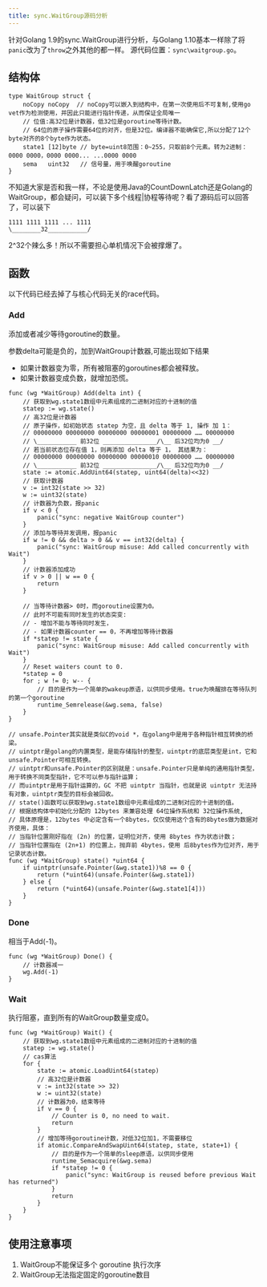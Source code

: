 ```yaml
---
title: sync.WaitGroup源码分析
---
```

针对Golang 1.9的sync.WaitGroup进行分析，与Golang 1.10基本一样除了将`panic`改为了`throw`之外其他的都一样。
源代码位置：`sync\waitgroup.go`。  
## 结构体
```
type WaitGroup struct {
	noCopy noCopy  // noCopy可以嵌入到结构中，在第一次使用后不可复制,使用go vet作为检测使用，并因此只能进行指针传递，从而保证全局唯一
	// 位值:高32位是计数器，低32位是goroutine等待计数。
	// 64位的原子操作需要64位的对齐，但是32位。编译器不能确保它,所以分配了12个byte对齐的8个byte作为状态。
	state1 [12]byte // byte=uint8范围：0~255，只取前8个元素。转为2进制：0000 0000，0000 0000... ...0000 0000
	sema   uint32   // 信号量，用于唤醒goroutine
}
```
不知道大家是否和我一样，不论是使用Java的CountDownLatch还是Golang的WaitGroup，都会疑问，可以装下多个线程|协程等待呢？看了源码后可以回答了，可以装下
```
1111 1111 1111 ... 1111
\________32___________/
```
2^32个辣么多！所以不需要担心单机情况下会被撑爆了。
## 函数
以下代码已经去掉了与核心代码无关的race代码。
### Add
添加或者减少等待goroutine的数量。

参数delta可能是负的，加到WaitGroup计数器,可能出现如下结果
- 如果计数器变为零，所有被阻塞的goroutines都会被释放。
- 如果计数器变成负数，就增加恐慌。

```
func (wg *WaitGroup) Add(delta int) {
    // 获取到wg.state1数组中元素组成的二进制对应的十进制的值
	statep := wg.state()
	// 高32位是计数器
    // 原子操作，如初始状态 statep 为空，且 delta 等于 1, 操作 加 1：
    // 00000000 00000000 00000000 00000001 00000000 …… 00000000
    // \___________ 前32位 _______________/\__ 后32位均为0 __/
    // 若当前状态位存在值 1，则再添加 delta 等于 1， 其结果为：
    // 00000000 00000000 00000000 00000010 00000000 …… 00000000
    // \___________ 前32位 _______________/\__ 后32位均为0 __/
	state := atomic.AddUint64(statep, uint64(delta)<<32)
	// 获取计数器
	v := int32(state >> 32)
	w := uint32(state)
	// 计数器为负数，报panic
	if v < 0 {
		panic("sync: negative WaitGroup counter")
	}
	// 添加与等待并发调用，报panic
	if w != 0 && delta > 0 && v == int32(delta) {
		panic("sync: WaitGroup misuse: Add called concurrently with Wait")
	}
	// 计数器添加成功
	if v > 0 || w == 0 {
		return
	}

	// 当等待计数器> 0时，而goroutine设置为0。
	// 此时不可能有同时发生的状态突变:
	// - 增加不能与等待同时发生，
	// - 如果计数器counter == 0，不再增加等待计数器
	if *statep != state {
		panic("sync: WaitGroup misuse: Add called concurrently with Wait")
	}
	// Reset waiters count to 0.
	*statep = 0
	for ; w != 0; w-- {
		// 目的是作为一个简单的wakeup原语，以供同步使用。true为唤醒排在等待队列的第一个goroutine
		runtime_Semrelease(&wg.sema, false)
	}
}

```

```
// unsafe.Pointer其实就是类似C的void *，在golang中是用于各种指针相互转换的桥梁。
// uintptr是golang的内置类型，是能存储指针的整型，uintptr的底层类型是int，它和unsafe.Pointer可相互转换。
// uintptr和unsafe.Pointer的区别就是：unsafe.Pointer只是单纯的通用指针类型，用于转换不同类型指针，它不可以参与指针运算；
// 而uintptr是用于指针运算的，GC 不把 uintptr 当指针，也就是说 uintptr 无法持有对象，uintptr类型的目标会被回收。
// state()函数可以获取到wg.state1数组中元素组成的二进制对应的十进制的值。
// 根据结构体中初始化分配的 12bytes 来兼容处理 64位操作系统和 32位操作系统,
// 具体原理是，12bytes 中必定含有一个8bytes，仅仅使用这个含有的8bytes做为数据对齐使用，具体：
// 当指针位置刚好指在 (2n) 的位置，证明位对齐，使用 8bytes 作为状态计数；
// 当指针位置指在 (2n+1) 的位置上，抛弃前 4bytes，使用 后8bytes作为位对齐，用于记录状态计数。
func (wg *WaitGroup) state() *uint64 {
	if uintptr(unsafe.Pointer(&wg.state1))%8 == 0 {
		return (*uint64)(unsafe.Pointer(&wg.state1))
	} else {
		return (*uint64)(unsafe.Pointer(&wg.state1[4]))
	}
}
```
### Done
相当于Add(-1)。  
```
func (wg *WaitGroup) Done() {
    // 计数器减一
	wg.Add(-1)
}
```


### Wait
执行阻塞，直到所有的WaitGroup数量变成0。  
```
func (wg *WaitGroup) Wait() {
	// 获取到wg.state1数组中元素组成的二进制对应的十进制的值
	statep := wg.state()
	// cas算法
	for {
		state := atomic.LoadUint64(statep)
		// 高32位是计数器
		v := int32(state >> 32)
		w := uint32(state)
		// 计数器为0，结束等待
		if v == 0 {
			// Counter is 0, no need to wait.
			return
		}
		// 增加等待goroutine计数，对低32位加1，不需要移位
		if atomic.CompareAndSwapUint64(statep, state, state+1) {
			// 目的是作为一个简单的sleep原语，以供同步使用
			runtime_Semacquire(&wg.sema)
			if *statep != 0 {
				panic("sync: WaitGroup is reused before previous Wait has returned")
			}
			return
		}
	}
}
```

## 使用注意事项
1. WaitGroup不能保证多个 goroutine 执行次序
2. WaitGroup无法指定固定的goroutine数目




